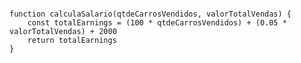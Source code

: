 <!-- Exercícios de Fixação de Javascript - Treino 1 -->

```

function calculaSalario(qtdeCarrosVendidos, valorTotalVendas) {
    const totalEarnings = (100 * qtdeCarrosVendidos) + (0.05 * valorTotalVendas) + 2000
    return totalEarnings 
}

```